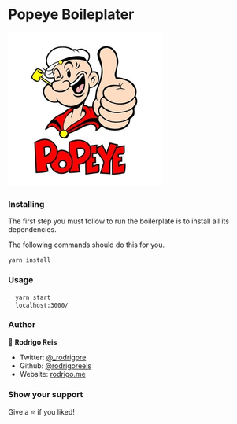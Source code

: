 # Popeye Boileplater

<img src='./popeye.jpg' />

### Installing

The first step you must follow to run the boilerplate is to install all its dependencies.

The following commands should do this for you.

```
yarn install
```

### Usage

```
  yarn start
  localhost:3000/
```

### Author

👤 **Rodrigo Reis**

- Twitter: [@\_rodrigore](https://twitter.com/_rodrigore)
- Github: [@rodrigoreeis](https://github.com/rodrigoreeis)
- Website: [rodrigo.me](https://www.rodrigoreis.me/)

### Show your support

Give a ⭐️ if you liked!
